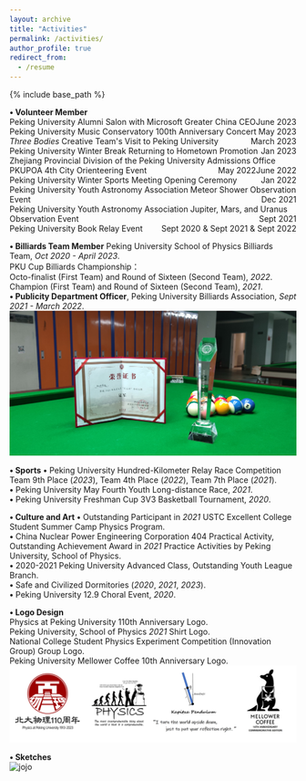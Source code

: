 ```yaml
---
layout: archive
title: "Activities"
permalink: /activities/
author_profile: true
redirect_from:
  - /resume
---
```


{% include base_path %}

 **• Volunteer Member**<br>
Peking University Alumni Salon with Microsoft Greater China CEO <span style="float: right;">June 2023</span><br>
Peking University Music Conservatory 100th Anniversary Concert <span style="float: right;">May 2023</span><br>
<i>Three Bodies</i> Creative Team's Visit to Peking University <span style="float: right;">March 2023</span><br>
Peking University Winter Break Returning to Hometown Promotion <span style="float: right;">Jan 2023</span><br>
Zhejiang Provincial Division of the Peking University Admissions Office <span style="float: right;">June 2022</span><br>
PKUPOA 4th City Orienteering Event <span style="float: right;">May 2022</span><br>
Peking University Winter Sports Meeting Opening Ceremony <span style="float: right;">Jan 2022</span><br>
Peking University Youth Astronomy Association Meteor Shower Observation Event <span style="float: right;">Dec 2021</span><br>
Peking University Youth Astronomy Association Jupiter, Mars, and Uranus Observation Event <span style="float: right;">Sept 2021</span><br>
Peking University Book Relay Event <span style="float: right;">Sept 2020 & Sept 2021 & Sept 2022</span>

 **• Billiards Team Member**
Peking University School of Physics Billiards Team, <i>Oct 2020 - April 2023</i>.<br>
PKU Cup Billiards Championship：<br>
Octo-finalist (First Team) and Round of Sixteen (Second Team), <i>2022</i>.<br>
Champion (First Team) and Round of Sixteen (Second Team), <i>2021</i>.<br>
 **• Publicity Department Officer**, Peking University Billiards Association, <i>Sept 2021 - March 2022</i>.
 <img src="../images/billiards.jpg" alt="billiards">

 **• Sports**
 **•** Peking University Hundred-Kilometer Relay Race Competition<br>
Team 9th Place (<i>2023</i>), Team 4th Place (<i>2022</i>), Team 7th Place (<i>2021</i>).<br>
 **•** Peking University May Fourth Youth Long-distance Race, <i>2021</i>.<br>
 **•** Peking University Freshman Cup 3V3 Basketball Tournament, <i>2020</i>.

 **• Culture and Art**
 **•** Outstanding Participant in <i>2021</i> USTC Excellent College Student Summer Camp Physics Program.<br>
 **•** China Nuclear Power Engineering Corporation 404 Practical Activity, Outstanding Achievement Award in <i>2021</i> Practice Activities by Peking University, School of Physics.<br>
 **•** 2020-2021 Peking University Advanced Class, Outstanding Youth League Branch.<br>
 **•** Safe and Civilized Dormitories (<i>2020</i>, <i>2021</i>, <i>2023</i>).<br>
 **•** Peking University 12.9 Choral Event, <i>2020</i>.
 
 **• Logo Design<br>**
Physics at Peking University 110th Anniversary Logo.<br>
Peking University, School of Physics <i>2021</i> Shirt Logo.<br>
National College Student Physics Experiment Competition (Innovation Group) Group Logo.<br>
Peking University Mellower Coffee 10th Anniversary Logo.
<img src="../images/logo.png" alt="logo">

 **• Sketches<br>**
 <img src="../images/jojo.png" alt="jojo">
